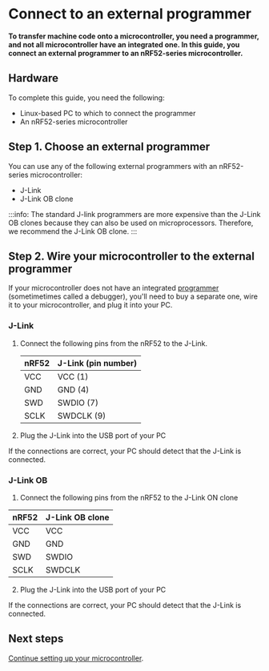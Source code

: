 # Connect to an external programmer

**To transfer machine code onto a microcontroller, you need a programmer, and not all microcontroller have an integrated one. In this guide, you connect an external programmer to an nRF52-series microcontroller.**

## Hardware

To complete this guide, you need the following:

- Linux-based PC to which to connect the programmer
- An nRF52-series microcontroller

## Step 1. Choose an external programmer

You can use any of the following external programmers with an nRF52-series microcontroller:

- J-Link
- J-Link OB clone

:::info:
The standard J-link programmers are more expensive than the J-Link OB clones because they can also be used on microprocessors. Therefore, we recommend the J-Link OB clone.
:::

## Step 2. Wire your microcontroller to the external programmer

If your microcontroller does not have an integrated [programmer](https://www.engineersgarage.com/how-to-guides/microcontroller-programmer-burner) (sometimetimes called a debugger), you'll need to buy a separate one, wire it to your microcontroller, and plug it into your PC.
    
### J-Link

1. Connect the following pins from the nRF52 to the J-Link.

    |    **nRF52**    |    **J-Link (pin number)**   |
    |-------------|-------------------|
    |    VCC      |    VCC (1)        |
    |    GND      |    GND (4)        |
    |    SWD      |    SWDIO (7)      |
    |    SCLK     |    SWDCLK (9)     |

2. Plug the J-Link into the USB port of your PC

If the connections are correct, your PC should detect that the J-Link is connected.
    
### J-Link OB

1. Connect the following pins from the nRF52 to the J-Link ON clone

|    **nRF52**    |    **J-Link OB clone**   |
|-------------|----------------|
|    VCC      |    VCC         |
|    GND      |    GND         |
|    SWD      |    SWDIO       |
|    SCLK     |    SWDCLK      |

2. Plug the J-Link into the USB port of your PC

If the connections are correct, your PC should detect that the J-Link is connected.

## Next steps

[Continue setting up your microcontroller](../introduction/get-started.md#find-next-section).



